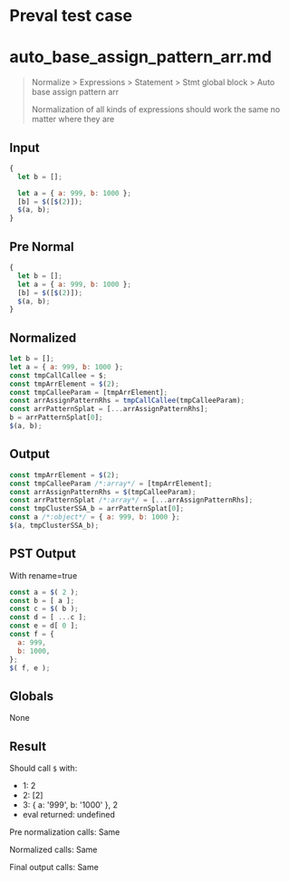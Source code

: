 # Preval test case

# auto_base_assign_pattern_arr.md

> Normalize > Expressions > Statement > Stmt global block > Auto base assign pattern arr
>
> Normalization of all kinds of expressions should work the same no matter where they are

## Input

`````js filename=intro
{
  let b = [];

  let a = { a: 999, b: 1000 };
  [b] = $([$(2)]);
  $(a, b);
}
`````

## Pre Normal


`````js filename=intro
{
  let b = [];
  let a = { a: 999, b: 1000 };
  [b] = $([$(2)]);
  $(a, b);
}
`````

## Normalized


`````js filename=intro
let b = [];
let a = { a: 999, b: 1000 };
const tmpCallCallee = $;
const tmpArrElement = $(2);
const tmpCalleeParam = [tmpArrElement];
const arrAssignPatternRhs = tmpCallCallee(tmpCalleeParam);
const arrPatternSplat = [...arrAssignPatternRhs];
b = arrPatternSplat[0];
$(a, b);
`````

## Output


`````js filename=intro
const tmpArrElement = $(2);
const tmpCalleeParam /*:array*/ = [tmpArrElement];
const arrAssignPatternRhs = $(tmpCalleeParam);
const arrPatternSplat /*:array*/ = [...arrAssignPatternRhs];
const tmpClusterSSA_b = arrPatternSplat[0];
const a /*:object*/ = { a: 999, b: 1000 };
$(a, tmpClusterSSA_b);
`````

## PST Output

With rename=true

`````js filename=intro
const a = $( 2 );
const b = [ a ];
const c = $( b );
const d = [ ...c ];
const e = d[ 0 ];
const f = {
  a: 999,
  b: 1000,
};
$( f, e );
`````

## Globals

None

## Result

Should call `$` with:
 - 1: 2
 - 2: [2]
 - 3: { a: '999', b: '1000' }, 2
 - eval returned: undefined

Pre normalization calls: Same

Normalized calls: Same

Final output calls: Same
